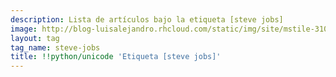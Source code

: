 ```yaml
---
description: Lista de artículos bajo la etiqueta [steve jobs]
image: http://blog-luisalejandro.rhcloud.com/static/img/site/mstile-310x310.png
layout: tag
tag_name: steve-jobs
title: !!python/unicode 'Etiqueta [steve jobs]'
---
```

